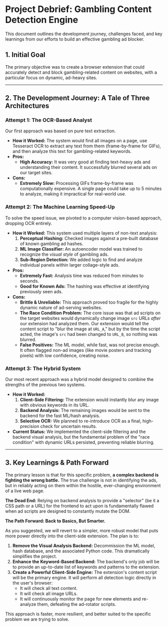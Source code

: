# Project Debrief: Gambling Content Detection Engine

This document outlines the development journey, challenges faced, and key learnings from our efforts to build an effective gambling ad blocker.

## 1. Initial Goal

The primary objective was to create a browser extension that could accurately detect and block gambling-related content on websites, with a particular focus on dynamic, ad-heavy sites.

---

## 2. The Development Journey: A Tale of Three Architectures

### Attempt 1: The OCR-Based Analyst

Our first approach was based on pure text extraction.

- **How it Worked:** The system would find all images on a page, use Tesseract OCR to extract any text from them (frame-by-frame for GIFs), and then analyze this text for gambling-related keywords.
- **Pros:**
  - **High Accuracy:** It was very good at finding text-heavy ads and understanding their content. It successfully blurred several ads on our target sites.
- **Cons:**
  - **Extremely Slow:** Processing GIFs frame-by-frame was computationally expensive. A single page could take up to 5 minutes to analyze, making it impractical for real-world use.

### Attempt 2: The Machine Learning Speed-Up

To solve the speed issue, we pivoted to a computer vision-based approach, dropping OCR entirely.

- **How it Worked:** This system used multiple layers of non-text analysis:
  1.  **Perceptual Hashing:** Checked images against a pre-built database of known gambling ad hashes.
  2.  **ML Image Classifier:** An autoencoder model was trained to recognize the _visual style_ of gambling ads.
  3.  **Sub-Region Detection:** We added logic to find and analyze individual panels within larger collage-style ads.
- **Pros:**
  - **Extremely Fast:** Analysis time was reduced from minutes to seconds.
  - **Good for Known Ads:** The hashing was effective at identifying previously seen ads.
- **Cons:**
  - **Brittle & Unreliable:** This approach proved too fragile for the highly dynamic nature of ad-serving websites.
  - **The Race Condition Problem:** The core issue was that ad scripts on the target websites would dynamically change image `src` URLs _after_ our extension had analyzed them. Our extension would tell the content script to "blur the image at `URL_A`," but by the time the script acted, the image's `src` had been changed to `URL_B`, so nothing was blurred.
  - **False Positives:** The ML model, while fast, was not precise enough. It often flagged non-ad images (like movie posters and tracking pixels) with low confidence, creating noise.

### Attempt 3: The Hybrid System

Our most recent approach was a hybrid model designed to combine the strengths of the previous two systems.

- **How it Worked:**
  1.  **Client-Side Filtering:** The extension would instantly blur any image with obvious keywords in its URL.
  2.  **Backend Analysis:** The remaining images would be sent to the backend for the fast ML/hash analysis.
  3.  **Selective OCR:** We planned to re-introduce OCR as a final, high-precision check for uncertain results.
- **Current Status:** We implemented the client-side filtering and the backend visual analysis, but the fundamental problem of the "race condition" with dynamic URLs persisted, preventing reliable blurring.

---

## 3. Key Learnings & Path Forward

The primary lesson is that for this specific problem, **a complex backend is fighting the wrong battle.** The true challenge is not in identifying the ads, but in reliably acting on them within the hostile, ever-changing environment of a live web page.

**The Dead End:** Relying on backend analysis to provide a "selector" (be it a CSS path or a URL) for the frontend to act upon is fundamentally flawed when ad scripts are designed to constantly mutate the DOM.

**The Path Forward: Back to Basics, But Smarter.**

As you suggested, we will revert to a simpler, more robust model that puts more power directly into the client-side extension. The plan is to:

1.  **Remove the Visual Analysis Backend:** Decommission the ML model, hash database, and the associated Python code. This dramatically simplifies the project.
2.  **Enhance the Keyword-Based Backend:** The backend's only job will be to provide an up-to-date list of keywords and patterns to the extension.
3.  **Create a Powerful Client-Side Engine:** The extension's content script will be the primary engine. It will perform all detection logic directly in the user's browser:
    - It will check all text content.
    - It will check all image URLs.
    - It will continuously monitor the page for new elements and re-analyze them, defeating the ad-rotator scripts.

This approach is faster, more resilient, and better suited to the specific problem we are trying to solve.
